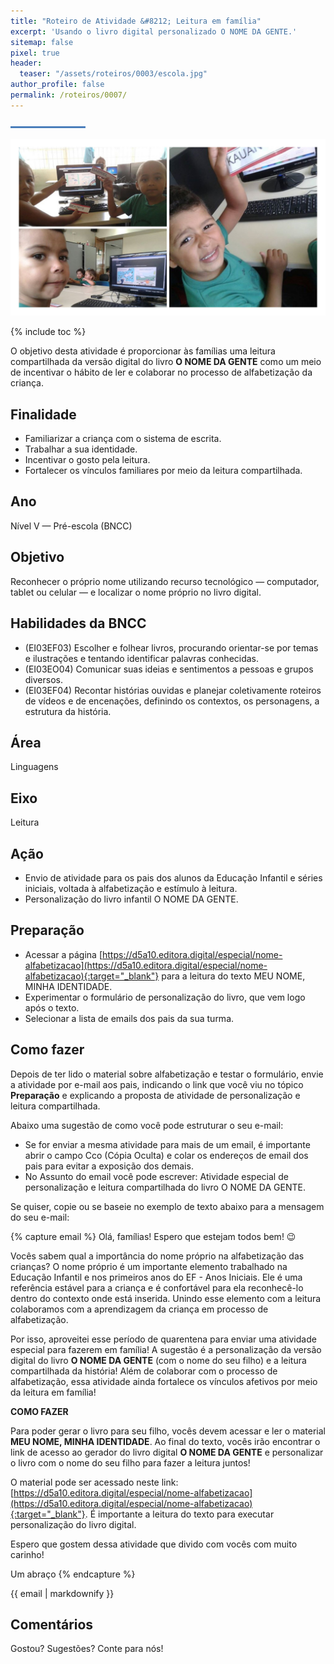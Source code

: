 ```yaml
---
title: "Roteiro de Atividade &#8212; Leitura em família"
excerpt: 'Usando o livro digital personalizado O NOME DA GENTE.'
sitemap: false
pixel: true
header: 
  teaser: "/assets/roteiros/0003/escola.jpg" 
author_profile: false
permalink: /roteiros/0007/
---
```

![Linha separadora](/assets/images/line.jpg)

![Dia Nacional do Livro Infantil](/assets/roteiros/0003/escola.jpg)

{% include toc %}

O objetivo desta atividade é proporcionar às famílias uma leitura compartilhada da versão digital do livro **O NOME DA GENTE** como um meio de incentivar o hábito de ler e colaborar no processo de alfabetização da criança. 

## Finalidade
 * Familiarizar a criança com o sistema de escrita.
 * Trabalhar a sua identidade.
 * Incentivar o gosto pela leitura.
 * Fortalecer os vínculos familiares por meio da leitura compartilhada.

## Ano
Nível V &#8212; Pré-escola (BNCC)

## Objetivo
Reconhecer o próprio nome utilizando recurso tecnológico &#8212; computador, tablet ou celular &#8212; e localizar o nome próprio no livro digital.

## Habilidades da BNCC
 * (EI03EF03) Escolher e folhear livros, procurando orientar-se por temas e ilustrações e tentando identificar palavras conhecidas.
 * (EI03EO04) Comunicar suas ideias e sentimentos a pessoas e grupos diversos. 
 * (EI03EF04) Recontar histórias ouvidas e planejar coletivamente roteiros de vídeos e de encenações, definindo os contextos, os personagens, a estrutura da história.

## Área
Linguagens

## Eixo
Leitura

## Ação
 * Envio de atividade para os pais dos alunos da Educação Infantil e séries iniciais, voltada à alfabetização e estímulo à leitura.
 * Personalização do livro infantil O NOME DA GENTE.

## Preparação 
* Acessar a página [https://d5a10.editora.digital/especial/nome-alfabetizacao](https://d5a10.editora.digital/especial/nome-alfabetizacao){:target="_blank"} para a leitura do texto MEU NOME, MINHA IDENTIDADE.
* Experimentar o formulário de personalização do livro, que vem logo após o texto.
 * Selecionar a lista de emails dos pais da sua turma.

## Como fazer
Depois de ter lido o material sobre alfabetização e testar o formulário, envie a atividade por e-mail aos pais, indicando o link que você viu no tópico **Preparação** e explicando a proposta de atividade de personalização e leitura compartilhada. 

Abaixo uma sugestão de como você pode estruturar o seu e-mail:
 * Se for enviar a mesma atividade para mais de um email, é importante abrir o campo Cco (Cópia Oculta) e colar os endereços de email dos pais para evitar a exposição dos demais.
 * No Assunto do email você pode escrever: Atividade especial de personalização e leitura compartilhada do livro O NOME DA GENTE. 

Se quiser, copie ou se baseie no exemplo de texto abaixo para a mensagem do seu e-mail:

{% capture email %} 
Olá, famílias! Espero que estejam todos bem! 😉

Vocês sabem qual a importância do nome próprio na alfabetização das crianças? O nome próprio é um importante elemento trabalhado na Educação Infantil e nos primeiros anos do EF - Anos Iniciais. Ele é uma referência estável para a criança e é confortável para ela reconhecê-lo dentro do contexto onde está inserida. Unindo esse elemento com a leitura colaboramos com a aprendizagem da criança em processo de alfabetização. 

Por isso, aproveitei esse período de quarentena para enviar uma atividade especial para fazerem em família! A sugestão é a personalização da versão digital do livro **O NOME DA GENTE** (com o nome do seu filho) e a leitura compartilhada da história! Além de colaborar com o processo de alfabetização, essa atividade ainda fortalece os vínculos afetivos por meio da leitura em família!

**COMO FAZER**

Para poder gerar o livro para seu filho, vocês devem acessar e ler o material **MEU NOME, MINHA IDENTIDADE**. Ao final do texto, vocês irão encontrar o link de acesso ao gerador do livro digital **O NOME DA GENTE** e personalizar o livro com o nome do seu filho para fazer a leitura juntos! 

O material pode ser acessado neste link: [https://d5a10.editora.digital/especial/nome-alfabetizacao](https://d5a10.editora.digital/especial/nome-alfabetizacao){:target="_blank"}. É importante a leitura do texto para executar personalização do livro digital.

Espero que gostem dessa atividade que divido com vocês com muito carinho!

Um abraço
{% endcapture %}
<div class="dialogo"><div class="notice--success">{{ email | markdownify }}</div></div>

## Comentários
Gostou? Sugestões? Conte para nós! 
<div id="fb-root"></div>
<script async defer crossorigin="anonymous" src="https://connect.facebook.net/pt_BR/sdk.js#xfbml=1&version=v5.0&appId=2385506498151963&autoLogAppEvents=1"></script>
<div class="fb-comments" data-href="https://criatividade.digital/roteiros/0007/" data-width="" data-numposts="10"></div>